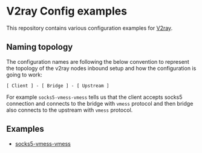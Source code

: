 
# V2ray Config examples

This repository contains various configuration examples for [V2ray](https://www.v2ray.com/).

## Naming topology

The configuration names are following the below convention to represent the topology of the v2ray nodes inbound setup and how the configuration is going to work:

`[ Client ] - [ Bridge ] - [ Upstream ]`

For example `socks5-vmess-vmess` tells us that the client accepts socks5 connection and connects to the bridge with `vmess` protocol and then bridge also connects to the upstream with `vmess` protocol.

## Examples

- [socks5-vmess-vmess](../master/socks5-vmess-vmess/README.md)
